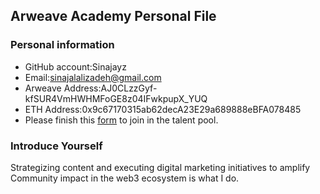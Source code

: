 ## Arweave Academy Personal File

### Personal information

- GitHub account:Sinajayz
- Email:sinajalalizadeh@gmail.com
- Arweave Address:AJ0CLzzGyf-kfSUR4VmHWHMFoGE8z04IFwkpupX_YUQ
- ETH Address:0x9c67170315ab62decA23E29a689888eBFA078485
- Please finish this [form](https://docs.google.com/forms/d/e/1FAIpQLSfWA5fIIcBgmRppm3jNz5vmf9Mai_QMVil-2pO4r7YKn_Zhtw/viewform?usp=sf_link) to join in the talent pool.

### Introduce Yourself
Strategizing content and executing digital marketing initiatives to amplify Community impact in the web3 ecosystem is what I do.